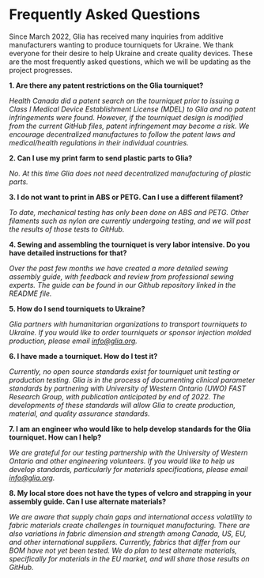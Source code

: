 # Frequently Asked Questions

Since March 2022, Glia has received many inquiries from additive manufacturers wanting to produce tourniquets for Ukraine. We thank everyone for their desire to help Ukraine and create quality devices. These are the most frequently asked questions, which we will be updating as the project progresses.

**1. Are there any patent restrictions on the Glia tourniquet?**

*Health Canada did a patent search on the tourniquet prior to issuing a Class I Medical Device  Establishment License (MDEL) to Glia and no patent infringements were found. However, if the tourniquet design is modified from the current GitHub files, patent infringement may become a risk. We encourage decentralized manufactures to follow the patent laws and medical/health regulations in their individual countries.*

**2. Can I use my print farm to send plastic parts to Glia?**

*No. At this time Glia does not need decentralized manufacturing of plastic parts.*

**3. I do not want to print in ABS or PETG. Can I use a different filament?**

*To date, mechanical testing has only been done on ABS and PETG. Other filaments such as nylon are currently undergoing testing, and we will post the results of those tests to GitHub.*

**4. Sewing and assembling the tourniquet is very labor intensive. Do you have detailed instructions for that?**

*Over the past few months we have created a more detailed sewing assembly guide, with feedback and review from professional sewing experts. The guide can be found in our Github repository linked in the README file.*

**5. How do I send tourniquets to Ukraine?**

*Glia partners with humanitarian organizations to transport tourniquets to Ukraine. If you would like to order tourniquets or sponsor injection molded production, please email info@glia.org.*

**6. I have made a tourniquet. How do I test it?**

*Currently, no open source standards exist for tourniquet unit testing or production testing. Glia is in the process of documenting clinical parameter standards by partnering with University of Western Ontario (UWO) FAST Research Group, with publication anticipated by end of 2022. The developments of these standards will allow Glia to create production, material, and quality assurance standards.*

**7. I am an engineer who would like to help develop standards for the Glia tourniquet. How can I help?**

*We are grateful for our testing partnership with the University of Western Ontario and other engineering volunteers. If you would like to help us develop standards, particularly for materials specifications, please email info@glia.org.*

**8. My local store does not have the types of velcro and strapping in your assembly guide. Can I use alternate materials?**

*We are aware that supply chain gaps and international access volatility to fabric materials create challenges in tourniquet manufacturing. There are also variations in fabric dimension and strength among Canada, US, EU, and other international suppliers. Currently, fabrics that differ from our BOM have not yet been tested. We do plan to test alternate materials, specifically for materials in the EU market, and will share those results on GitHub.*
